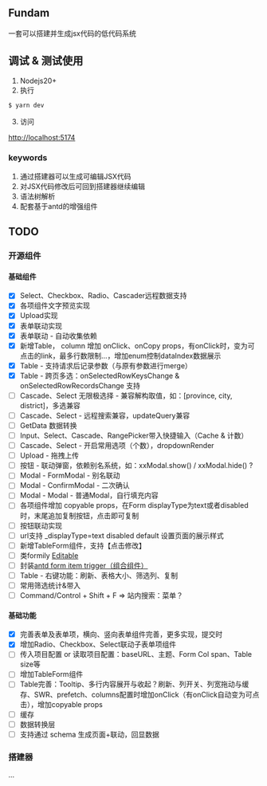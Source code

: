 ## Fundam
一套可以搭建并生成jsx代码的低代码系统

## 调试 & 测试使用

1. Nodejs20+
2. 执行

```bash
$ yarn dev
```

3. 访问

[http://localhost:5174](http://localhost:5174)

### keywords

1. 通过搭建器可以生成可编辑JSX代码
2. 对JSX代码修改后可回到搭建器继续编辑
3. 语法树解析
4. 配套基于antd的增强组件

## TODO

### 开源组件

#### 基础组件

- [x] Select、Checkbox、Radio、Cascader远程数据支持
- [x] 各项组件文字预览实现
- [x] Upload实现
- [x] 表单联动实现
- [x] 表单联动 - 自动收集依赖
- [x] 新增Table， column 增加 onClick、onCopy props，有onClick时，变为可点击的link，最多行数限制...，增加enum控制dataIndex数据展示
- [x] Table - 支持请求后记录参数（与原有参数进行merge）
- [x] Table - 跨页多选：onSelectedRowKeysChange & onSelectedRowRecordsChange 支持
- [ ] Cascade、Select 无限极选择 - 兼容解构取值，如：\[province, city, district\]，多选兼容
- [ ] Cascade、Select - 远程搜索兼容，updateQuery兼容
- [ ] GetData 数据转换
- [ ] Input、Select、Cascade、RangePicker带入快捷输入（Cache & 计数）
- [ ] Cascade、Select - 开启常用选项（个数），dropdownRender
- [ ] Upload - 拖拽上传
- [ ] 按钮 - 联动弹窗，依赖别名系统，如：xxModal.show() / xxModal.hide() ?
- [ ] Modal - FormModal - 别名联动
- [ ] Modal - ConfirmModal - 二次确认
- [ ] Modal - Modal - 普通Modal，自行填充内容
- [ ] 各项组件增加 copyable props，在Form displayType为text或者disabled时，末尾追加复制按钮，点击即可复制
- [ ] 按钮联动实现
- [ ] url支持 _displayType=text disabled default 设置页面的展示样式
- [ ] 新增TableForm组件，支持【点击修改】
- [ ] 类formily [Editable](https://antd.formilyjs.org/components/editable)
- [ ] 封装[antd form item trigger（组合组件）](https://ant.design/components/form-cn#components-form-demo-customized-form-controls)
- [ ] Table - 右键功能：刷新、表格大小、筛选列、复制
- [ ] 常用筛选统计&带入
- [ ] Command/Control + Shift + F => 站内搜索：菜单？

#### 基础功能

- [x] 完善表单及表单项，横向、竖向表单组件完善，更多实现，提交时
- [x] 增加Radio、Checkbox、Select联动子表单项组件
- [ ] 传入项目配置 or 读取项目配置：baseURL、主题、Form Col span、Table size等
- [ ] 增加TableForm组件
- [ ] Table完善：Tooltip、多行内容展开与收起？刷新、列开关、列宽拖动与缓存、SWR、prefetch、columns配置时增加onClick（有onClick自动变为可点击），增加copyable props
- [ ] 缓存
- [ ] 数据转换层
- [ ] 支持通过 schema 生成页面+联动，回显数据

### 搭建器

...
